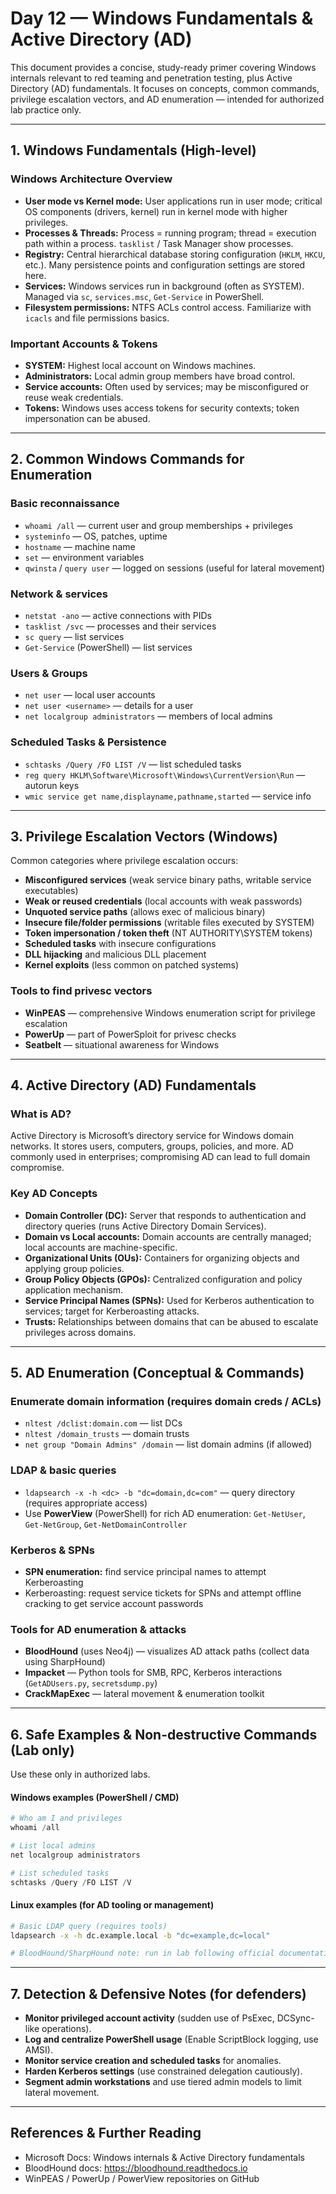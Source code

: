 # Day 12 — Windows Fundamentals & Active Directory (AD)

This document provides a concise, study-ready primer covering Windows internals relevant to red teaming and penetration testing, plus Active Directory (AD) fundamentals. It focuses on concepts, common commands, privilege escalation vectors, and AD enumeration — intended for authorized lab practice only.

---

## 1. Windows Fundamentals (High-level)

### Windows Architecture Overview
- **User mode vs Kernel mode:** User applications run in user mode; critical OS components (drivers, kernel) run in kernel mode with higher privileges.
- **Processes & Threads:** Process = running program; thread = execution path within a process. `tasklist` / Task Manager show processes.
- **Registry:** Central hierarchical database storing configuration (`HKLM`, `HKCU`, etc.). Many persistence points and configuration settings are stored here.
- **Services:** Windows services run in background (often as SYSTEM). Managed via `sc`, `services.msc`, `Get-Service` in PowerShell.
- **Filesystem permissions:** NTFS ACLs control access. Familiarize with `icacls` and file permissions basics.

### Important Accounts & Tokens
- **SYSTEM:** Highest local account on Windows machines.
- **Administrators:** Local admin group members have broad control.
- **Service accounts:** Often used by services; may be misconfigured or reuse weak credentials.
- **Tokens:** Windows uses access tokens for security contexts; token impersonation can be abused.

---

## 2. Common Windows Commands for Enumeration

### Basic reconnaissance
- `whoami /all` — current user and group memberships + privileges  
- `systeminfo` — OS, patches, uptime  
- `hostname` — machine name  
- `set` — environment variables  
- `qwinsta` / `query user` — logged on sessions (useful for lateral movement)

### Network & services
- `netstat -ano` — active connections with PIDs  
- `tasklist /svc` — processes and their services  
- `sc query` — list services  
- `Get-Service` (PowerShell) — list services

### Users & Groups
- `net user` — local user accounts  
- `net user <username>` — details for a user  
- `net localgroup administrators` — members of local admins

### Scheduled Tasks & Persistence
- `schtasks /Query /FO LIST /V` — list scheduled tasks  
- `reg query HKLM\Software\Microsoft\Windows\CurrentVersion\Run` — autorun keys  
- `wmic service get name,displayname,pathname,started` — service info

---

## 3. Privilege Escalation Vectors (Windows)

Common categories where privilege escalation occurs:
- **Misconfigured services** (weak service binary paths, writable service executables)  
- **Weak or reused credentials** (local accounts with weak passwords)  
- **Unquoted service paths** (allows exec of malicious binary)  
- **Insecure file/folder permissions** (writable files executed by SYSTEM)  
- **Token impersonation / token theft** (NT AUTHORITY\SYSTEM tokens)  
- **Scheduled tasks** with insecure configurations  
- **DLL hijacking** and malicious DLL placement  
- **Kernel exploits** (less common on patched systems)

### Tools to find privesc vectors
- **WinPEAS** — comprehensive Windows enumeration script for privilege escalation  
- **PowerUp** — part of PowerSploit for privesc checks  
- **Seatbelt** — situational awareness for Windows

---

## 4. Active Directory (AD) Fundamentals

### What is AD?
Active Directory is Microsoft’s directory service for Windows domain networks. It stores users, computers, groups, policies, and more. AD commonly used in enterprises; compromising AD can lead to full domain compromise.

### Key AD Concepts
- **Domain Controller (DC):** Server that responds to authentication and directory queries (runs Active Directory Domain Services).  
- **Domain vs Local accounts:** Domain accounts are centrally managed; local accounts are machine-specific.  
- **Organizational Units (OUs):** Containers for organizing objects and applying group policies.  
- **Group Policy Objects (GPOs):** Centralized configuration and policy application mechanism.  
- **Service Principal Names (SPNs):** Used for Kerberos authentication to services; target for Kerberoasting attacks.  
- **Trusts:** Relationships between domains that can be abused to escalate privileges across domains.

---

## 5. AD Enumeration (Conceptual & Commands)

### Enumerate domain information (requires domain creds / ACLs)
- `nltest /dclist:domain.com` — list DCs  
- `nltest /domain_trusts` — domain trusts  
- `net group "Domain Admins" /domain` — list domain admins (if allowed)

### LDAP & basic queries
- `ldapsearch -x -h <dc> -b "dc=domain,dc=com"` — query directory (requires appropriate access)  
- Use **PowerView** (PowerShell) for rich AD enumeration: `Get-NetUser`, `Get-NetGroup`, `Get-NetDomainController`

### Kerberos & SPNs
- **SPN enumeration:** find service principal names to attempt Kerberoasting  
- Kerberoasting: request service tickets for SPNs and attempt offline cracking to get service account passwords

### Tools for AD enumeration & attacks
- **BloodHound** (uses Neo4j) — visualizes AD attack paths (collect data using SharpHound)  
- **Impacket** — Python tools for SMB, RPC, Kerberos interactions (`GetADUsers.py`, `secretsdump.py`)  
- **CrackMapExec** — lateral movement & enumeration toolkit

---

## 6. Safe Examples & Non-destructive Commands (Lab only)

Use these only in authorized labs.

#### Windows examples (PowerShell / CMD)
```powershell
# Who am I and privileges
whoami /all

# List local admins
net localgroup administrators

# List scheduled tasks
schtasks /Query /FO LIST /V
```

#### Linux examples (for AD tooling or management)
```bash
# Basic LDAP query (requires tools)
ldapsearch -x -h dc.example.local -b "dc=example,dc=local"

# BloodHound/SharpHound note: run in lab following official documentation
```

---

## 7. Detection & Defensive Notes (for defenders)
- **Monitor privileged account activity** (sudden use of PsExec, DCSync-like operations).  
- **Log and centralize PowerShell usage** (Enable ScriptBlock logging, use AMSI).  
- **Monitor service creation and scheduled tasks** for anomalies.  
- **Harden Kerberos settings** (use constrained delegation cautiously).  
- **Segment admin workstations** and use tiered admin models to limit lateral movement.

---

## References & Further Reading
- Microsoft Docs: Windows internals & Active Directory fundamentals  
- BloodHound docs: https://bloodhound.readthedocs.io  
- WinPEAS / PowerUp / PowerView repositories on GitHub
